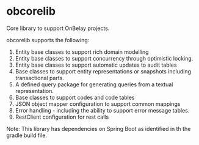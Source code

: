 # obcorelib
Core library to support OnBelay projects.

obcorelib supports the following:

1. Entity base classes to support rich domain modelling
2. Entity base classes to support concurrency through optimistic locking.
2. Entity base classes to support automatic updates to audit tables
3. Base classes to support entity representations or snapshots including transactional parts.
4. A defined query package for generating queries from a textual representation.
5. Base classes to support codes and code tables
6. JSON object mapper configuration to support common mappings
7. Error handling - including the ability to support error message tables.
8. RestClient configuration for rest calls


Note: This library has dependencies on Spring Boot as identified in th the gradle build file.


